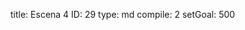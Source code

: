title:          Escena 4
ID:             29
type:           md
compile:        2
setGoal:        500


